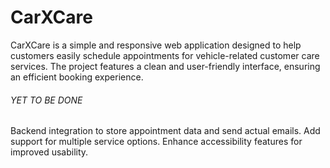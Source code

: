 # CarXCare
CarXCare is a simple and responsive web application designed to help customers easily schedule appointments for vehicle-related customer care services.
The project features a clean and user-friendly interface, ensuring an efficient booking experience.

###### YET TO BE DONE
Backend integration to store appointment data and send actual emails. 
Add support for multiple service options. 
Enhance accessibility features for improved usability.
